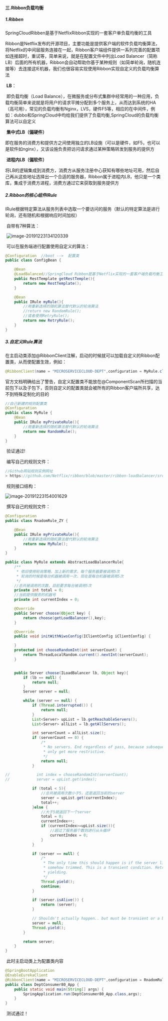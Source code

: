 #### 三.Ribbon负载均衡

##### 1.Ribben

​	SpringCloudRibben是基于NetflixRibbon实现的一套客户单负载均衡的工具

​	Ribbon是Netflix发布的开源项目，主要功能是提供客户端的软件负载均衡算法，将Netflix的中间层服务连接在一起，Ribbon客户端组件提供一系列完善的配置项如连接超时，重试等，简单来说，就是在配置文件中列出Load  Balancer（简称LB）后面的所有机器，Ribbon会自动帮助你基于某种规则（如简单轮询，随机连接等）去连接这IE机器，我们也很容易实现使用Ribbon实现自定义的负载均衡算法

​	**LB**：

​		即负载均衡（Load Balance），在微服务或分布式集群中经常用的一种应用，负载均衡简单来说就是将用户的请求平摊分配到多个服务上，从而达到系统的HA（高可用），常见的负载均衡有Nginx，LVS，硬件F5等，相应的在中间件，例如：dubbo和SpringCloud中均给我们提供了负载均衡,SpringCloud的负载均衡算法可以自定义

​		**集中式LB（偏硬件）**

​			即在服务的消费方和提供方之间使用独立的LB设施（可以是硬件，如F5，也可以是软件如nginx），又该设施负责把访问请求通过某种策略转发到服务的提供方

​		**进程内LB（偏软件）**

​			将LB的逻辑集成到消费方，消费方从服务注册中心获知有哪些地址可用，然后自己再从这些地址选择出一个合适的服务器，Ribbon属于进程内LB，他只是一个类库，集成于消费方进程，消费方通过它来获取到服务提供方



##### 2.Ribbon的核心组件IRule

​	IRule根据特定算法从服务列表中选取一个要访问的服务（默认的特定算法是进行轮询，还有随机和根据响应时间加权）

​	自带有7种算法：

​	![image-20191223134120339](%E4%B8%89.Ribbon.assets/image-20191223134120339.png)

​	可以在服务端进行配置使用自定义的算法：

```java
@Configuration  //boot -->  配置类
public class ConfigBean {

    @Bean
    @LoadBalanced//SpringCloud Ribbon是基于Netflix实现的一套客户端负载均衡工具
    public RestTemplate getRestTemple(){
        return new RestTemplate();
    }

    @Bean
    public IRule myRule(){
        //用重新选择的随机算法替代默认的轮询算法
        //return new RandomRule();
        //或者使用RetryRule();
        return new RetryRule();
    }
}
```

##### 3.自定义IRule算法

​	在主启动类添加@RibbonClient注解，启动的时候就可以加载自定义的Ribbon配置类，从而使配置生效，例如：

```java
@RibbonClient(name = "MICROSERVICECLOUD-DEPT",configuration = MyRule.class)
```

​	官方文档明确给出了警告，自定义配置类不能放在@ComponentScan所扫描的当前包下以及子包下，否则自定义的配置类就会被所有的Ribbon客户端所共享，达不到特殊定制化的目的

```java
//自己新建的规则配置类
@Configuration
public class MyRule {
    @Bean
    public IRule myPrivateRule(){
        //用重新选择的随机算法替代默认的轮询算法
        return new RandomRule();
    }
}
```

​	验证通过!

​	编写自己的规则文件：

```java
//Github网站规则实例网址
> https://github.com/Netflix/ribbon/blob/master/ribbon-loadbalancer/src/main/java/com/netflix/loadbalancer/RandomRule.java
```

​	规则接口结构：

![image-20191223154001629](%E4%B8%89.Ribbon.assets/image-20191223154001629.png)

​	撰写自己的规则文件：

```java
@Configuration
public class RnadomRule_ZY {

    @Bean
    public IRule myPrivateRule(){
        //用重新选择的随机算法替代默认的轮询算法
        return new MyRule();
    }
}
```

```java
public class MyRule extends AbstractLoadBalancerRule{
    /**
     * 依旧使用轮询策略，加上新的需求，每个服务器要被调用5次
     * 轮询的时候是每台机器被调用一次，现在是每台机器被调用5次
     */
    //总共被调用的次数，目前要求每台被调用5次
    private int total = 0;
    //当前提供服务的机器号
    private int currentIndex = 0;

    @Override
    public Server choose(Object key) {
        return choose(getLoadBalancer(),key);
    }

    @Override
    public void initWithNiwsConfig(IClientConfig iClientConfig) {

    }
    protected int chooseRandomInt(int serverCount) {
        return ThreadLocalRandom.current().nextInt(serverCount);
    }


    public Server choose(ILoadBalancer lb, Object key){
        if (lb == null) {
            return null;
        }
        Server server = null;

        while (server == null) {
            if (Thread.interrupted()) {
                return null;
            }
            List<Server> upList = lb.getReachableServers();
            List<Server> allList = lb.getAllServers();

            int serverCount = allList.size();
            if (serverCount == 0) {
                /*
                 * No servers. End regardless of pass, because subsequent passes
                 * only get more restrictive.
                 */
                return null;
            }

//            int index = chooseRandomInt(serverCount);
//            server = upList.get(index);

            if (total < 5){
                //总共被调用次数小于5，还是返回当前的server
                server = upList.get(currentIndex);
                total++;
            }else {
                //大于5就返回下一个server
                total = 0;
                currentIndex++;
                if (currentIndex>=upList.size()){
                    //超过了服务器个数则进行从头循环
                    currentIndex = 0;
                }
            }

            if (server == null) {
                /*
                 * The only time this should happen is if the server list were
                 * somehow trimmed. This is a transient condition. Retry after
                 * yielding.
                 */
                Thread.yield();
                continue;
            }

            if (server.isAlive()) {
                return (server);
            }

            // Shouldn't actually happen.. but must be transient or a bug.
            server = null;
            Thread.yield();
        }

        return server;
    }
}
```

​	此时主启动类上为配置类内容

```java
@SpringBootApplication
@EnableEurekaClient
@RibbonClient(name = "MICROSERVICECLOUD-DEPT",configuration = RnadomRule_ZY.class)
public class DeptConsumer80_App {
    public static void main(String[] args) {
        SpringApplication.run(DeptConsumer80_App.class,args);
    }
}
```

​	测试通过！















